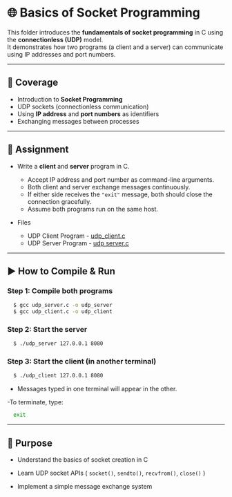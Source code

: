 # 🌐 Basics of Socket Programming  

This folder introduces the **fundamentals of socket programming** in C using the **connectionless (UDP)** model.  
It demonstrates how two programs (a client and a server) can communicate using IP addresses and port numbers.  

---

## 📘 Coverage  

- Introduction to **Socket Programming**  
- UDP sockets (connectionless communication)  
- Using **IP address** and **port numbers** as identifiers  
- Exchanging messages between processes  

---

## 📝 Assignment  

- Write a **client** and **server** program in C.
  
  - Accept IP address and port number as command-line arguments.  
  - Both client and server exchange messages continuously.  
  - If either side receives the `"exit"` message, both should close the connection gracefully.  
  - Assume both programs run on the same host.
    
- Files
  
  - UDP Client Program - [udp_client.c](https://github.com/PrateekRaj8125/Computer-Network-Basics/blob/main/Basics%20of%20Socket%20Programming/udp_client.c)
  - UDP Server Program - [udp server.c](https://github.com/PrateekRaj8125/Computer-Network-Basics/blob/main/Basics%20of%20Socket%20Programming/udp_server.c)
---

## ▶️ How to Compile & Run  

### Step 1: Compile both programs  

  ```sh
    $ gcc udp_server.c -o udp_server
    $ gcc udp_client.c -o udp_client
  ```

### Step 2: Start the server

  ```sh
    $ ./udp_server 127.0.0.1 8080
  ```

### Step 3: Start the client (in another terminal)

  ```sh
    $ ./udp_client 127.0.0.1 8080
  ```

- Messages typed in one terminal will appear in the other.

-To terminate, type:

  ```sh
    exit
  ```

---

## 🎯 Purpose

- Understand the basics of socket creation in C

- Learn UDP socket APIs ( `socket()`, `sendto()`, `recvfrom()`, `close()` )

- Implement a simple message exchange system

